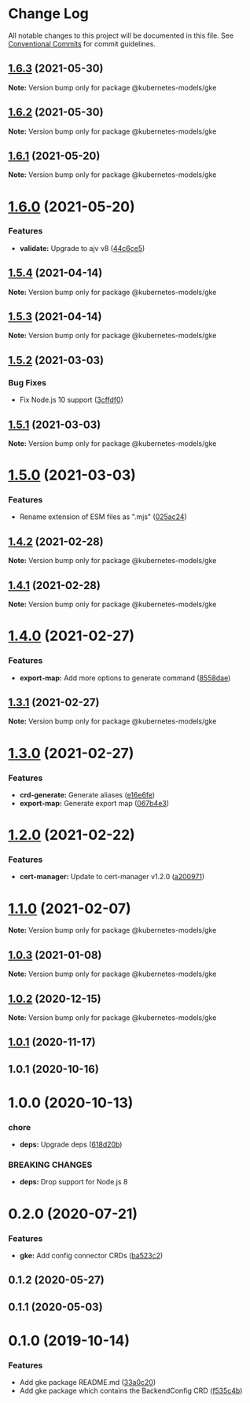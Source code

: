 # Change Log

All notable changes to this project will be documented in this file.
See [Conventional Commits](https://conventionalcommits.org) for commit guidelines.

## [1.6.3](https://github.com/tommy351/kubernetes-models-ts/compare/@kubernetes-models/gke@1.6.2...@kubernetes-models/gke@1.6.3) (2021-05-30)

**Note:** Version bump only for package @kubernetes-models/gke





## [1.6.2](https://github.com/tommy351/kubernetes-models-ts/compare/@kubernetes-models/gke@1.6.1...@kubernetes-models/gke@1.6.2) (2021-05-30)

**Note:** Version bump only for package @kubernetes-models/gke





## [1.6.1](https://github.com/tommy351/kubernetes-models-ts/compare/@kubernetes-models/gke@1.6.0...@kubernetes-models/gke@1.6.1) (2021-05-20)

**Note:** Version bump only for package @kubernetes-models/gke





# [1.6.0](https://github.com/tommy351/kubernetes-models-ts/compare/@kubernetes-models/gke@1.5.4...@kubernetes-models/gke@1.6.0) (2021-05-20)


### Features

* **validate:** Upgrade to ajv v8 ([44c6ce5](https://github.com/tommy351/kubernetes-models-ts/commit/44c6ce5f50b4847b6228ec059cd8b802bb671281))





## [1.5.4](https://github.com/tommy351/kubernetes-models-ts/compare/@kubernetes-models/gke@1.5.3...@kubernetes-models/gke@1.5.4) (2021-04-14)

**Note:** Version bump only for package @kubernetes-models/gke





## [1.5.3](https://github.com/tommy351/kubernetes-models-ts/compare/@kubernetes-models/gke@1.5.2...@kubernetes-models/gke@1.5.3) (2021-04-14)

**Note:** Version bump only for package @kubernetes-models/gke





## [1.5.2](https://github.com/tommy351/kubernetes-models-ts/compare/@kubernetes-models/gke@1.5.1...@kubernetes-models/gke@1.5.2) (2021-03-03)


### Bug Fixes

* Fix Node.js 10 support ([3cffdf0](https://github.com/tommy351/kubernetes-models-ts/commit/3cffdf0d0a0efc24fcc959d20c8bca657385488f))





## [1.5.1](https://github.com/tommy351/kubernetes-models-ts/compare/@kubernetes-models/gke@1.5.0...@kubernetes-models/gke@1.5.1) (2021-03-03)

**Note:** Version bump only for package @kubernetes-models/gke





# [1.5.0](https://github.com/tommy351/kubernetes-models-ts/compare/@kubernetes-models/gke@1.4.2...@kubernetes-models/gke@1.5.0) (2021-03-03)


### Features

* Rename extension of ESM files as ".mjs" ([025ac24](https://github.com/tommy351/kubernetes-models-ts/commit/025ac24948a07f2d48cc3fe4d3b6329749bc5c3a))





## [1.4.2](https://github.com/tommy351/kubernetes-models-ts/compare/@kubernetes-models/gke@1.4.1...@kubernetes-models/gke@1.4.2) (2021-02-28)

**Note:** Version bump only for package @kubernetes-models/gke





## [1.4.1](https://github.com/tommy351/kubernetes-models-ts/compare/@kubernetes-models/gke@1.4.0...@kubernetes-models/gke@1.4.1) (2021-02-28)

**Note:** Version bump only for package @kubernetes-models/gke





# [1.4.0](https://github.com/tommy351/kubernetes-models-ts/compare/@kubernetes-models/gke@1.3.1...@kubernetes-models/gke@1.4.0) (2021-02-27)


### Features

* **export-map:** Add more options to generate command ([8558dae](https://github.com/tommy351/kubernetes-models-ts/commit/8558daedd09894c2098fa16dfd103858aeb40d5a))





## [1.3.1](https://github.com/tommy351/kubernetes-models-ts/compare/@kubernetes-models/gke@1.3.0...@kubernetes-models/gke@1.3.1) (2021-02-27)

**Note:** Version bump only for package @kubernetes-models/gke





# [1.3.0](https://github.com/tommy351/kubernetes-models-ts/compare/@kubernetes-models/gke@1.2.0...@kubernetes-models/gke@1.3.0) (2021-02-27)


### Features

* **crd-generate:** Generate aliases ([e16e6fe](https://github.com/tommy351/kubernetes-models-ts/commit/e16e6fe8736e95cfc48dcfe4ab2f244ac33bb380))
* **export-map:** Generate export map ([067b4e3](https://github.com/tommy351/kubernetes-models-ts/commit/067b4e303c0f662e113fc2ee65e8edf36a86c958))





# [1.2.0](https://github.com/tommy351/kubernetes-models-ts/compare/@kubernetes-models/gke@1.1.0...@kubernetes-models/gke@1.2.0) (2021-02-22)


### Features

* **cert-manager:** Update to cert-manager v1.2.0 ([a200971](https://github.com/tommy351/kubernetes-models-ts/commit/a200971e3f51d3faa072c98456734aec797cee81))





# [1.1.0](https://github.com/tommy351/kubernetes-models-ts/compare/@kubernetes-models/gke@1.0.3...@kubernetes-models/gke@1.1.0) (2021-02-07)

**Note:** Version bump only for package @kubernetes-models/gke





## [1.0.3](https://github.com/tommy351/kubernetes-models-ts/compare/@kubernetes-models/gke@1.0.2...@kubernetes-models/gke@1.0.3) (2021-01-08)

**Note:** Version bump only for package @kubernetes-models/gke





## [1.0.2](https://github.com/tommy351/kubernetes-models-ts/compare/@kubernetes-models/gke@1.0.1...@kubernetes-models/gke@1.0.2) (2020-12-15)

**Note:** Version bump only for package @kubernetes-models/gke





## [1.0.1](https://github.com/tommy351/kubernetes-models-ts/compare/@kubernetes-models/gke@1.0.1...@kubernetes-models/gke@1.0.1) (2020-11-17)



## 1.0.1 (2020-10-16)



# 1.0.0 (2020-10-13)


### chore

* **deps:** Upgrade deps ([618d20b](https://github.com/tommy351/kubernetes-models-ts/commit/618d20b202ed91ee43814aa69e08a84f21d8ae1b))


### BREAKING CHANGES

* **deps:** Drop support for Node.js 8



# 0.2.0 (2020-07-21)


### Features

* **gke:** Add config connector CRDs ([ba523c2](https://github.com/tommy351/kubernetes-models-ts/commit/ba523c298354d5c33dd7b2edec4cc31278b81455))



## 0.1.2 (2020-05-27)



## 0.1.1 (2020-05-03)



# 0.1.0 (2019-10-14)


### Features

* Add gke package README.md ([33a0c20](https://github.com/tommy351/kubernetes-models-ts/commit/33a0c208341cf5b89e45568a7367644ab4350d74))
* Add gke package which contains the BackendConfig CRD ([f535c4b](https://github.com/tommy351/kubernetes-models-ts/commit/f535c4b6c10b21905535ef3928b6d2dbf942dcb7))
